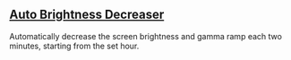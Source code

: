## [Auto Brightness Decreaser](https://github.com/hjk789/Creations/tree/master/AutoHotkey/Auto-Brightness-Decreaser)

Automatically decrease the screen brightness and gamma ramp each two minutes, starting from the set hour.
